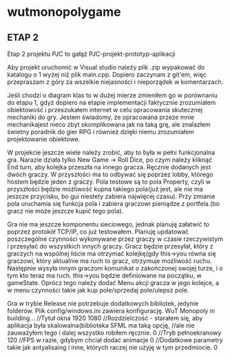 # wutmonopolygame

ETAP 2
----------------------------------------------------------------------------------------------
Etap 2 projektu PJC to gałąź PJC-projekt-prototyp-aplikacji

Aby projekt uruchomić w Visual studio należy plik .zip wypakować do katalogu o 1 wyżej niż plik main.cpp.
Dopiero zaczynam z git'em, więc przepraszam z góry za wszelkie niejasności i nieporządek w komentarzach.

Jeśli chodzi o diagram klas to w dużej mierze zmieniłem go w porównaniu do etapu 1, gdyż dopiero na etapie implementacji faktycznie zrozumiałem obiektowość i przeszukałem internet w celu opracowania skutecznej mechaniki do gry. Jestem świadomy, 
że opracowana przeze mnie mechanikajest nieco zbyt skomplikowana jak na taką grę, ale znalazłem świetny poradnik do gier RPG i 
również dzięki niemu zrozumiałem projektowanie obiektowe.

W projekcie jeszcze wiele należy zrobić, aby to była w pełni funkcjonalna gra. Narazie działa tylko New Game -> Roll Dice, 
po czym należy kliknąć End turn, aby kolejka przeszła na innego gracza. Ręcznie dodanych jest dwóch graczy. W przyszłości ma to
odbywać się poprzez lobby, którego hostem będzie jeden z graczy. Pola testowe są to pola Property, czyli w przyszłości
będzie możliwość kupna takiego pola(już jest, ale nie ma jeszcze przycisku, bo gui niestety zabiera najwięcej czasu). Przy zmianie pola
uruchamia się funkcja pola i zabiera graczowi pieniądze z portfela.(bo gracz nie może jeszcze kupić tego pola).

Gra nie ma jeszcze komponentu sieciowego, jednak planuję załatwić to poprzez protokół TCP/IP, co już testowałem. Planuję updatować
poszczególne czynności wykonywane przez graczy w czasie rzeczywistym i przesyłać do wszystkich innych graczy. Gracz będzie
przesyłał, który z graczych na wspólnej liście ma otrzymać kolejkę(gdy this->you równa się graczowi, który aktualnie ma ruch
to gracz, otrzymuje możliwość ruchu. Następnie wysyła innym graczom komunikat o zakończonej swojej turze, i o tym kto teraz ma ruch.
this->you będzie definiowane na początku, w gameState. Oprócz tego należy dodać Menu akcji gracza w jego kolejce, a w menu czynności
takie jak kup pole/sprzedaj pole/ulepsz pole. 

Gra w trybie Release nie potrzebuje dodatkowych bibliotek, jedynie folderów. Plik config/windows.ini zawiera konfigurację.
WuT Monopoly in building... //Tytuł okna
1920 1080                   //Rozdzielczość - starałem się, aby aplikacja była skalowalna(biblioteka SFML ma taką opcję, 
                            //ale nie zauważyłem tego i dalej wszystko robiłem ręcznie.
0                           //Tryb pełnoekranowy
120                         //FPS w razie, gdybym chciał dodać animacje
0                           //Dodatkowe parametry takie jak antyalisaing i inne, których raczej nie użyję w tym przedmiocie.
0
